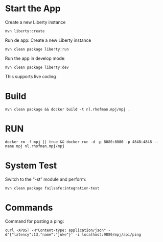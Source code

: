# Start the App
Create a new Liberty instance
```
mvn liberty:create
```

Run de app:
Create a new Liberty instance
```
mvn clean package liberty:run
```

Run the app in develop mode:
```
mvn clean package liberty:dev
```
This supports live coding

# Build
```
mvn clean package && docker build -t nl.rhofman.mpj/mpj .
```
# RUN
```
docker rm -f mpj || true && docker run -d -p 8080:8080 -p 4848:4848 --name mpj nl.rhofman.mpj/mpj
```
# System Test
Switch to the "-st" module and perform:
```
mvn clean package failsafe:integration-test
```

# Commands
Command for posting a ping:
```
curl -XPOST -H"Content-type: application/json" -d'{"latency":13,"name":"juke"}' -i localhost:9080/mpj/api/ping
```

